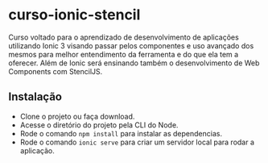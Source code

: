 # curso-ionic-stencil

Curso voltado para o aprendizado de desenvolvimento de aplicações utilizando Ionic 3 visando passar pelos componentes e uso avançado dos mesmos para melhor entendimento da ferramenta e do que ela tem a oferecer. Além de Ionic será ensinando também o desenvolvimento de Web Components com StencilJS.

## Instalação

* Clone o projeto ou faça download.
* Acesse o diretório do projeto pela CLI do Node.
* Rode o comando `npm install` para instalar as dependencias.
* Rode o comando `ionic serve` para criar um servidor local para rodar a aplicação.
